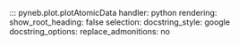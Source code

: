 ::: pyneb.plot.plotAtomicData
    handler: python
    rendering:
        show_root_heading: false
    selection:
        docstring_style: google
        docstring_options:
            replace_admonitions: no